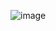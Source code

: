 ![image](https://user-images.githubusercontent.com/86719474/235162289-5d633834-fc3f-414c-a22d-21f3b9eac357.png)
